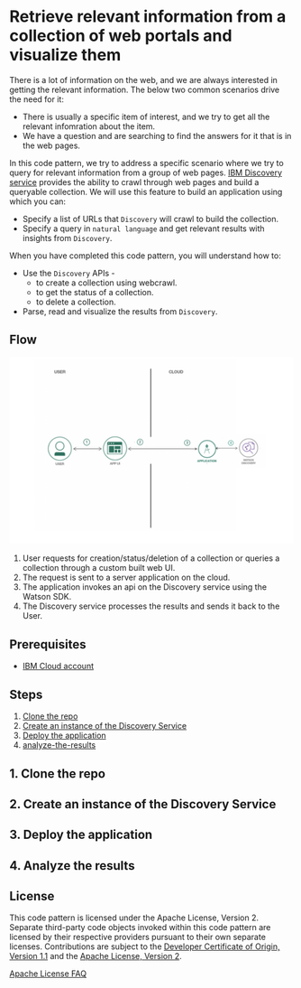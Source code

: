 # Retrieve relevant information from a collection of web portals and visualize them

There is a lot of information on the web, and we are always interested in getting the relevant information. The below two common scenarios drive the need for it:
- There is usually a specific item of interest, and we try to get all the relevant infomration about the item. 
- We have a question and are searching to find the answers for it that is in the web pages. 

In this code pattern, we try to address a specific scenario where we try to query for relevant information from a group of web pages. 
[IBM Discovery service](https://cloud.ibm.com/docs/discovery?topic=discovery-about) provides the ability to crawl through web pages and build a queryable collection. We will use this feature to build an application using which you can:
- Specify a list of URLs that `Discovery` will crawl to build the collection.
- Specify a query in `natural language` and get relevant results with insights from `Discovery`.

When you have completed this code pattern, you will understand how to:
- Use the `Discovery` APIs -
  - to create a collection using webcrawl.
  - to get the status of a collection.
  - to delete a collection.
- Parse, read and visualize the results from `Discovery`.

## Flow

![architecture](images/architecture.png)

1. User requests for creation/status/deletion of a collection or queries a collection through a custom built web UI.
2. The request is sent to a server application on the cloud.
3. The application invokes an api on the Discovery service using the Watson SDK.
4. The Discovery service processes the results and sends it back to the User.

## Prerequisites

- [IBM Cloud account](https://cloud.ibm.com)

## Steps

1. [Clone the repo](#1-clone-the-repo)
1. [Create an instance of the Discovery Service](#2-create-an-instance-of-the-discovery-service)
1. [Deploy the application](#3-deploy-the-application)
1. [analyze-the-results](#4-analyze-the-results)

## 1. Clone the repo

## 2. Create an instance of the Discovery Service

## 3. Deploy the application

## 4. Analyze the results

## License

This code pattern is licensed under the Apache License, Version 2. Separate third-party code objects invoked within this code pattern are licensed by their respective providers pursuant to their own separate licenses. Contributions are subject to the [Developer Certificate of Origin, Version 1.1](https://developercertificate.org/) and the [Apache License, Version 2](https://www.apache.org/licenses/LICENSE-2.0.txt).

[Apache License FAQ](https://www.apache.org/foundation/license-faq.html#WhatDoesItMEAN)
